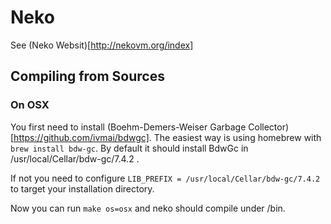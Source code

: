 # Neko

See (Neko Websit)[http://nekovm.org/index]

## Compiling from Sources

### On OSX

You first need to install (Boehm-Demers-Weiser Garbage Collector)[https://github.com/ivmai/bdwgc]. 
The easiest way is using homebrew with ```brew install bdw-gc```.
By default it should install BdwGc in /usr/local/Cellar/bdw-gc/7.4.2 .

If not you need to configure ```LIB_PREFIX = /usr/local/Cellar/bdw-gc/7.4.2``` to target your installation directory.

Now you can run ```make os=osx``` and neko should compile under /bin.

